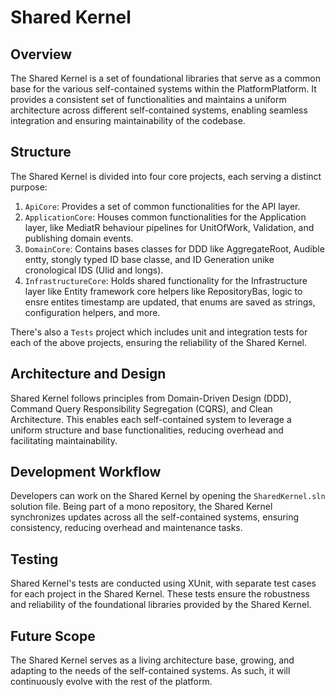 # Shared Kernel

## Overview

The Shared Kernel is a set of foundational libraries that serve as a common base for the various self-contained systems within the PlatformPlatform. It provides a consistent set of functionalities and maintains a uniform architecture across different self-contained systems, enabling seamless integration and ensuring maintainability of the codebase. 

## Structure

The Shared Kernel is divided into four core projects, each serving a distinct purpose:

1. `ApiCore`: Provides a set of common functionalities for the API layer.
2. `ApplicationCore`: Houses common functionalities for the Application layer, like MediatR behaviour pipelines for UnitOfWork, Validation, and publishing domain events. 
3. `DomainCore`: Contains bases classes for DDD like AggregateRoot, Audible entty, stongly typed ID base classe, and ID Generation unike cronological IDS (Ulid and longs).
4. `InfrastructureCore`: Holds shared functionality for the Infrastructure layer like Entity framework core helpers like RepositoryBas, logic to ensre entites timestamp are updated, that enums are saved as strings, configuration helpers, and more.

There's also a `Tests` project which includes unit and integration tests for each of the above projects, ensuring the reliability of the Shared Kernel.

## Architecture and Design

Shared Kernel follows principles from Domain-Driven Design (DDD), Command Query Responsibility Segregation (CQRS), and Clean Architecture. This enables each self-contained system to leverage a uniform structure and base functionalities, reducing overhead and facilitating maintainability.

## Development Workflow

Developers can work on the Shared Kernel by opening the `SharedKernel.sln` solution file. Being part of a mono repository, the Shared Kernel synchronizes updates across all the self-contained systems, ensuring consistency, reducing overhead and maintenance tasks.

## Testing

Shared Kernel's tests are conducted using XUnit, with separate test cases for each project in the Shared Kernel. These tests ensure the robustness and reliability of the foundational libraries provided by the Shared Kernel.

## Future Scope

The Shared Kernel serves as a living architecture base, growing, and adapting to the needs of the self-contained systems. As such, it will continuously evolve with the rest of the platform.